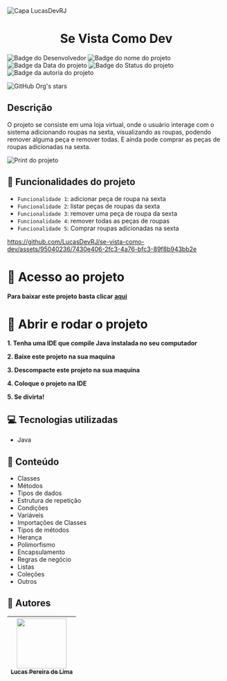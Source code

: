 ![Capa LucasDevRJ](https://github.com/LucasDevRJ/harken/assets/95040236/73311b1a-dd3c-4a51-9c1c-998b3318d0f5)
<h1 align="center">Se Vista Como Dev</h1>

![Badge do Desenvolvedor](https://img.shields.io/badge/Desenvolvedor-LucasDevRJ-%23000000)
![Badge do nome do projeto](https://img.shields.io/badge/Projeto-Se_Vista_Como_Dev-%23000000)
![Badge da Data do projeto](https://img.shields.io/badge/Data-06/2023-%23000000)
![Badge do Status do projeto](https://img.shields.io/badge/Status-Finalizado-%23000000)
![Badge da autoria do projeto](https://img.shields.io/badge/Autoral-Sim-%23000000)

![GitHub Org's stars](https://img.shields.io/github/stars/LucasDevRJ?style=social)

## Descrição

O projeto se consiste em uma loja virtual, onde o usuário interage com o sistema adicionando roupas na sexta, visualizando as roupas, podendo remover alguma peça e remover todas. E ainda pode comprar as peças de roupas adicionadas na sexta.

![Print do projeto](https://github.com/LucasDevRJ/se-vista-como-dev/assets/95040236/6575058e-8292-487e-a5e8-8a75f81235b0)

## :hammer: Funcionalidades do projeto

- `Funcionalidade 1`: adicionar peça de roupa na sexta
- `Funcionalidade 2`: listar peças de roupas da sexta
- `Funcionalidade 3`: remover uma peça de roupa da sexta
- `Funcionalidade 4`: remover todas as peças de roupas
- `Funcionalidade 5`: Comprar roupas adicionadas na sexta

https://github.com/LucasDevRJ/se-vista-como-dev/assets/95040236/7430e406-2fc3-4a76-bfc3-89f8b943bb2e

# :file_folder: Acesso ao projeto

**Para baixar este projeto basta clicar [aqui](https://github.com/LucasDevRJ/se-vista-como-dev/archive/refs/heads/main.zip)**

# :open_file_folder: Abrir e rodar o projeto

**1. Tenha uma IDE que compile Java instalada no seu computador** 

**2. Baixe este projeto na sua maquina** 

**3. Descompacte este projeto na sua maquina** 

**4. Coloque o projeto na IDE**  

**5. Se divirta!** 

## :computer: Tecnologias utilizadas

- Java

## :bookmark_tabs: Conteúdo

- Classes
- Métodos
- Tipos de dados
- Estrutura de repetição
- Condições
- Variáveis
- Importações de Classes
- Tipos de métodos
- Herança
- Polimorfismo
- Encapsulamento
- Regras de negócio
- Listas
- Coleções
- Outros

## :raising_hand: Autores

| [<img src="https://avatars.githubusercontent.com/u/95040236?v=4" width=115><br><sub>Lucas Pereira de Lima</sub>](https://github.com/LucasDevRJ)
| :---: |
